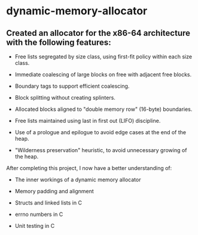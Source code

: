 # dynamic-memory-allocator

## Created an allocator for the x86-64 architecture with the following features:

* Free lists segregated by size class, using first-fit policy within each size class.
  
* Immediate coalescing of large blocks on free with adjacent free blocks.
  
* Boundary tags to support efficient coalescing.
  
* Block splitting without creating splinters.
  
* Allocated blocks aligned to "double memory row" (16-byte) boundaries.
  
* Free lists maintained using last in first out (LIFO) discipline.
  
* Use of a prologue and epilogue to avoid edge cases at the end of the heap.
  
* "Wilderness preservation" heuristic, to avoid unnecessary growing of the heap.

After completing this project, I now have a better understanding of:

* The inner workings of a dynamic memory allocator
  
* Memory padding and alignment
  
* Structs and linked lists in C

* errno numbers in C
  
* Unit testing in C
  
